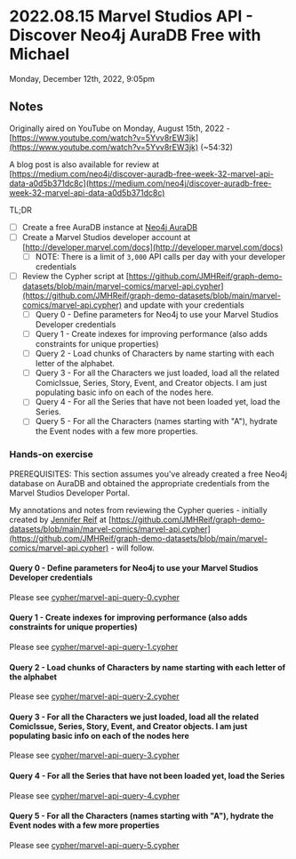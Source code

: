 # 2022.08.15 Marvel Studios API - Discover Neo4j AuraDB Free with Michael

Monday, December 12th, 2022, 9:05pm

## Notes

Originally aired on YouTube on Monday, August 15th, 2022 - [https://www.youtube.com/watch?v=5Yvv8rEW3jk](https://www.youtube.com/watch?v=5Yvv8rEW3jk) (~54:32)

A blog post is also available for review at [https://medium.com/neo4j/discover-auradb-free-week-32-marvel-api-data-a0d5b371dc8c](https://medium.com/neo4j/discover-auradb-free-week-32-marvel-api-data-a0d5b371dc8c)

TL;DR

- [ ] Create a free AuraDB instance at [Neo4j AuraDB](https://console.neo4j.io/)
- [ ] Create a Marvel Studios developer account at [http://developer.marvel.com/docs](http://developer.marvel.com/docs)
  - [ ] NOTE: There is a limit of `3,000` API calls per day with your developer credentials
- [ ] Review the Cypher script at [https://github.com/JMHReif/graph-demo-datasets/blob/main/marvel-comics/marvel-api.cypher](https://github.com/JMHReif/graph-demo-datasets/blob/main/marvel-comics/marvel-api.cypher) and update with your credentials
  - [ ] Query 0 - Define parameters for Neo4j to use your Marvel Studios Developer credentials
  - [ ] Query 1 - Create indexes for improving performance (also adds constraints for unique properties)
  - [ ] Query 2 - Load chunks of Characters by name starting with each letter of the alphabet.
  - [ ] Query 3 - For all the Characters we just loaded, load all the related ComicIssue, Series, Story, Event, and Creator objects. I am just populating basic info on each of the nodes here.
  - [ ] Query 4 - For all the Series that have not been loaded yet, load the Series.
  - [ ] Query 5 - For all the Characters (names starting with "A"), hydrate the Event nodes with a few more properties.

### Hands-on exercise

PREREQUISITES: This section assumes you've already created a free Neo4j database on AuraDB and obtained the appropriate credentials from the Marvel Studios Developer Portal.

My annotations and notes from reviewing the Cypher queries - initially created by [Jennifer Reif](https://github.com/JMHReif) at [https://github.com/JMHReif/graph-demo-datasets/blob/main/marvel-comics/marvel-api.cypher](https://github.com/JMHReif/graph-demo-datasets/blob/main/marvel-comics/marvel-api.cypher) - will follow.

#### Query 0 - Define parameters for Neo4j to use your Marvel Studios Developer credentials

Please see [cypher/marvel-api-query-0.cypher](cypher/marvel-api-query-0.cypher)

#### Query 1 - Create indexes for improving performance (also adds constraints for unique properties)

Please see [cypher/marvel-api-query-1.cypher](cypher/marvel-api-query-1.cypher)

#### Query 2 - Load chunks of Characters by name starting with each letter of the alphabet

Please see [cypher/marvel-api-query-2.cypher](cypher/marvel-api-query-2.cypher)

#### Query 3 - For all the Characters we just loaded, load all the related ComicIssue, Series, Story, Event, and Creator objects. I am just populating basic info on each of the nodes here

Please see [cypher/marvel-api-query-3.cypher](cypher/marvel-api-query-3.cypher)

#### Query 4 - For all the Series that have not been loaded yet, load the Series

Please see [cypher/marvel-api-query-4.cypher](cypher/marvel-api-query-4.cypher)

#### Query 5 - For all the Characters (names starting with "A"), hydrate the Event nodes with a few more properties

Please see [cypher/marvel-api-query-5.cypher](cypher/marvel-api-query-5.cypher)
